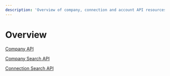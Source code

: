 ```yaml
---
description: 'Overview of company, connection and account API resources available.'
---
```


# Overview

[Company API](https://swagger-ui.accp.tradecloud1.com/?url=https://api.accp.tradecloud1.com/v2/company/specs.yaml)

[Company Search API](https://swagger-ui.accp.tradecloud1.com/?url=https://api.accp.tradecloud1.com/v2/company-search/specs.yaml)

[Connection Search API](https://swagger-ui.accp.tradecloud1.com/?url=https://api.accp.tradecloud1.com/v2/connection-search/specs.yaml)
